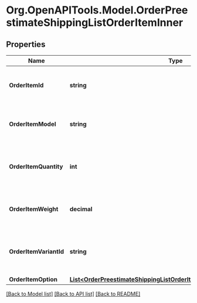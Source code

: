 # Org.OpenAPITools.Model.OrderPreestimateShippingListOrderItemInner

## Properties

Name | Type | Description | Notes
------------ | ------------- | ------------- | -------------
**OrderItemId** | **string** | Defines orders specified by order item id | 
**OrderItemModel** | **string** | Defines orders specified by order item model | [optional] 
**OrderItemQuantity** | **int** | Defines orders specified by order item quantity | 
**OrderItemWeight** | **decimal** | Defines orders specified by order item weight | [optional] 
**OrderItemVariantId** | **string** | Ordered product variant. Where x is order item ID | [optional] 
**OrderItemOption** | [**List&lt;OrderPreestimateShippingListOrderItemInnerOrderItemOptionInner&gt;**](OrderPreestimateShippingListOrderItemInnerOrderItemOptionInner.md) |  | [optional] 

[[Back to Model list]](../README.md#documentation-for-models) [[Back to API list]](../README.md#documentation-for-api-endpoints) [[Back to README]](../README.md)

